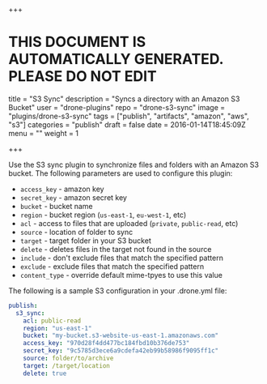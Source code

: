 +++

# THIS DOCUMENT IS AUTOMATICALLY GENERATED. PLEASE DO NOT EDIT

title = "S3 Sync"
description = "Syncs a directory with an Amazon S3 Bucket"
user = "drone-plugins"
repo = "drone-s3-sync"
image = "plugins/drone-s3-sync"
tags = ["publish", "artifacts", "amazon", "aws", "s3"]
categories = "publish"
draft = false
date = 2016-01-14T18:45:09Z
menu = ""
weight = 1

+++

Use the S3 sync plugin to synchronize files and folders with an Amazon S3 bucket. The following parameters are used to configure this plugin:

* `access_key` - amazon key
* `secret_key` - amazon secret key
* `bucket` - bucket name
* `region` - bucket region (`us-east-1`, `eu-west-1`, etc)
* `acl` - access to files that are uploaded (`private`, `public-read`, etc)
* `source` - location of folder to sync
* `target` - target folder in your S3 bucket
* `delete` - deletes files in the target not found in the source
* `include` - don't exclude files that match the specified pattern
* `exclude` - exclude files that match the specified pattern
* `content_type` - override default mime-tpyes to use this value

The following is a sample S3 configuration in your .drone.yml file:

```yaml
publish:
  s3_sync:
    acl: public-read
    region: "us-east-1"
    bucket: "my-bucket.s3-website-us-east-1.amazonaws.com"
    access_key: "970d28f4dd477bc184fbd10b376de753"
    secret_key: "9c5785d3ece6a9cdefa42eb99b58986f9095ff1c"
    source: folder/to/archive
    target: /target/location
    delete: true
```

